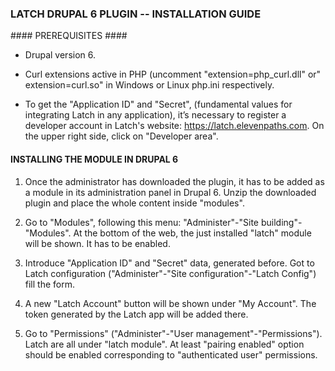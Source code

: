 ### LATCH DRUPAL 6 PLUGIN -- INSTALLATION GUIDE ###


#### PREREQUISITES ####

 * Drupal version 6.

 * Curl extensions active in PHP (uncomment "extension=php_curl.dll" or" extension=curl.so" in Windows or Linux php.ini respectively.

* To get the "Application ID" and "Secret", (fundamental values for integrating Latch in any application), it’s necessary to register a developer account in Latch's website: https://latch.elevenpaths.com. On the upper right side, click on "Developer area".


#### INSTALLING THE MODULE IN DRUPAL 6 ####

1. Once the administrator has downloaded the plugin, it has to be added as a module in its administration panel in Drupal 6. Unzip the downloaded plugin and place the whole content inside "modules".

2. Go to "Modules", following this menu: "Administer"-"Site building"-"Modules". At the bottom of the web, the just installed "latch" module will be shown. It has to be enabled.

3. Introduce "Application ID" and "Secret" data, generated before. Got to Latch configuration ("Administer"-"Site configuration"-"Latch Config") fill the form.

4. A new "Latch Account" button will be shown under "My Account". The token generated by the Latch app will be added there.

5. Go to "Permissions" ("Administer"-"User management"-"Permissions"). Latch are all under "latch module". At least "pairing enabled" option should be enabled corresponding to "authenticated user" permissions.
